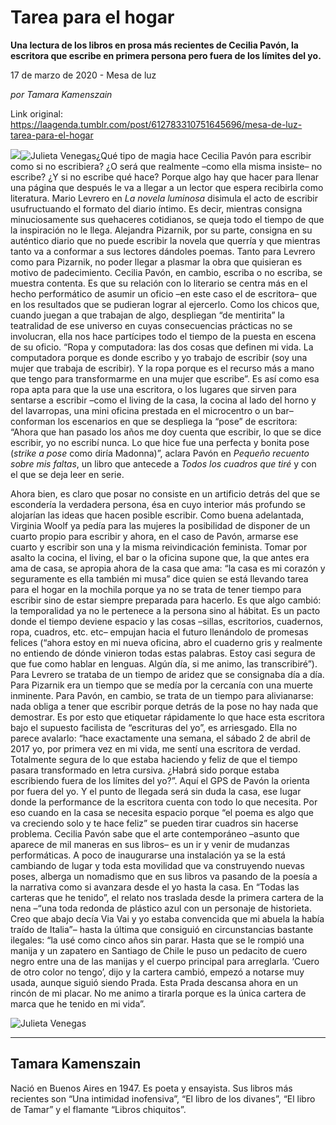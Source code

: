 # Tarea para el hogar

**Una lectura de los libros en prosa más recientes de Cecilia Pavón, la escritora que escribe en primera persona pero fuera de los límites del yo.**

17 de marzo de 2020 - Mesa de luz

_por Tamara Kamenszain_

Link original: https://laagenda.tumblr.com/post/612783310751645696/mesa-de-luz-tarea-para-el-hogar

![](https://64.media.tumblr.com/51a5b02dd7145833c8e0379f427b1b08/294565ba79e74a9c-33/s500x750/ee4bba071cf10157e4e65b5841844866f4fec402.jpg)![Julieta Venegas](https://64.media.tumblr.com/4c78a677d2c261e2c5eeb09fadf0e2ad/294565ba79e74a9c-3f/s250x400/b7cf760f96e229c440106be2abe0a4ecf6273c12.jpg)¿Qué
tipo de magia hace Cecilia Pavón para escribir como si no
escribiera? ¿O será que realmente –como ella misma insiste– no
escribe? ¿Y si no escribe qué hace? Porque algo hay que hacer para
llenar una página que después le va a llegar a un lector que espera
recibirla como literatura. Mario Levrero en *La
novela luminosa* disimula el acto de
escribir usufructuando el formato del diario íntimo. Es decir,
mientras consigna minuciosamente sus quehaceres cotidianos, se queja
todo el tiempo de que la inspiración no le llega. Alejandra
Pizarnik, por su parte, consigna en su auténtico diario que no puede
escribir la novela que querría y que mientras tanto va a conformar a
sus lectores dándoles poemas. Tanto para Levrero como para
Pizarnik, no poder llegar a plasmar la obra que quisieran es motivo
de padecimiento. Cecilia Pavón, en cambio, escriba o no escriba, se
muestra contenta. Es que su relación con lo literario se centra más
en el hecho performático de asumir un oficio –en este caso el de
escritora– que en los resultados que se pudieran lograr al ejercerlo.
Como los chicos que, cuando juegan a que trabajan de algo, despliegan
“de mentirita” la teatralidad de ese universo en cuyas
consecuencias prácticas no se involucran, ella nos hace partícipes
todo el tiempo de la puesta en escena de su oficio. “Ropa y
computadora: las dos cosas que definen mi vida. La computadora porque
es donde escribo y yo trabajo de escribir (soy una mujer que trabaja
de escribir). Y la ropa porque es el recurso más a mano que tengo
para transformarme en una mujer que escribe”. Es así como esa
ropa apta para que la use una escritora, o los lugares que sirven
para sentarse a escribir –como el living de la casa, la cocina al
lado del horno y del lavarropas, una mini oficina prestada en el
microcentro o un bar– conforman los escenarios en que se despliega la
“pose” de escritora: “Ahora que han pasado los años me doy
cuenta que escribir, lo que se dice escribir, yo no escribí nunca.
Lo que hice fue una perfecta y bonita pose (*strike
a pose* como diría Madonna)”, aclara
Pavón en *Pequeño recuento sobre mis
faltas*, un libro que antecede a *Todos
los cuadros que tiré* y con el que se
deja leer en serie.

Ahora
bien, es claro que posar no
consiste en un artificio detrás del que se escondería la verdadera
persona, ésa en cuyo interior más profundo se alojarían las ideas
que hacen posible escribir. Como buena adelantada, Virginia Woolf ya
pedía para las mujeres la posibilidad de disponer de un cuarto
propio para escribir y ahora, en el caso de Pavón, armarse ese
cuarto y escribir son una y la misma reivindicación feminista. Tomar
por asalto la cocina, el living, el bar o la oficina supone que, la
que antes era ama de casa, se apropia ahora de la casa que ama: “la
casa es mi corazón y seguramente es ella también mi musa” dice
quien se está llevando tarea para el hogar en la mochila porque ya
no se trata de tener tiempo para escribir sino de estar siempre
preparada para hacerlo. Es que algo cambió: la temporalidad ya no le
pertenece a la persona sino al hábitat. Es un pacto donde el tiempo
deviene espacio y las cosas –sillas, escritorios, cuadernos, ropa,
cuadros, etc. etc– empujan hacia el futuro llenándolo de promesas
felices (“ahora estoy en mi nueva oficina, abro el cuaderno gris y
realmente no entiendo de dónde vinieron todas estas palabras. Estoy
casi segura de que fue como hablar en lenguas. Algún día, si me
animo, las transcribiré”). Para Levrero se trataba de un tiempo de
aridez que se consignaba día a día. Para Pizarnik era un tiempo que
se medía por la cercanía con una muerte inminente. Para Pavón, en
cambio, se trata de un tiempo para alivianarse: nada obliga a tener
que escribir porque detrás de la pose no hay nada que demostrar. Es
por esto que etiquetar rápidamente lo que hace esta escritora bajo
el supuesto facilista de “escrituras del yo”, es arriesgado. Ella
no parece avalarlo: “hace exactamente una semana, el sábado 2 de
abril de 2017 yo, por primera vez en mi vida, me sentí una escritora
de verdad. Totalmente segura de lo que estaba haciendo y feliz de que
el tiempo pasara transformado en letra cursiva. ¿Habrá sido porque
estaba escribiendo fuera de los límites del yo?”. Aquí el GPS de
Pavón la orienta por fuera del yo. Y el punto de llegada será sin
duda la casa, ese lugar donde la performance de la escritora cuenta
con todo lo que necesita. Por eso cuando en la casa se necesita
espacio porque “el poema es algo que va creciendo solo y te hace
feliz” se pueden tirar cuadros sin hacerse problema. Cecilia Pavón
sabe que el arte contemporáneo –asunto que aparece de mil maneras en
sus libros– es un ir y venir de mudanzas performáticas. A poco de
inaugurarse una instalación ya se la está cambiando de lugar y toda
esta movilidad que va construyendo nuevas poses, alberga un nomadismo
que en sus libros va pasando de la poesía a la narrativa como si
avanzara desde el yo hasta la casa. En “Todas las carteras que he
tenido”, el relato nos traslada desde la primera cartera de la
nena –“una toda redonda de plástico azul con un personaje de
historieta. Creo que abajo decía Via Vai y yo estaba convencida que
mi abuela la había traído de Italia”– hasta la última que
consiguió en circunstancias bastante ilegales: “la usé como cinco
años sin parar. Hasta que se le rompió una manija y un zapatero en
Santiago de Chile le puso un pedacito de cuero negro entre una de las
manijas y el cuerpo principal para arreglarla. ‘Cuero de otro color
no tengo’, dijo y la cartera cambió, empezó a notarse muy usada,
aunque siguió siendo Prada. Esta Prada descansa ahora en un rincón
de mi placar. No me animo a tirarla porque es la única cartera de
marca que he tenido en mi vida”.

![Julieta Venegas](https://64.media.tumblr.com/14e14dd98e8e2b8ea4a79d9d54e6fdc4/294565ba79e74a9c-7d/s250x400/ac99d2520f51852ba8f01cf4aab4cdbe5125aa7d.jpg)

---

 Tamara Kamenszain
------------------

 Nació en Buenos Aires en 1947. Es poeta y ensayista. Sus libros más recientes son “Una intimidad inofensiva”, “El libro de los divanes”, “El libro de Tamar” y el flamante “Libros chiquitos”.

